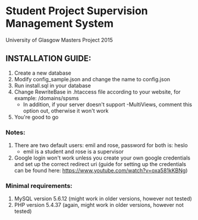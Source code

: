 # Student Project Supervision Management System
University of Glasgow Masters Project 2015

## INSTALLATION GUIDE:

1. Create a new database
2. Modify config_sample.json and change the name to config.json
3. Run install.sql in your database
4. Change RewriteBase in .htaccess file according to your website, for example: /domains/spsms
   - In addition, if your server doesn't support -MultiViews, comment this option out, otherwise it won't work
5. You're good to go


### Notes:
1. There are two default users: emil and rose, password for both is: heslo
   - emil is a student and rose is a supervisor
2. Google login won't work unless you create your own google credentials and set up the correct redirect uri (guide for setting up the credentials can be found here: https://www.youtube.com/watch?v=oxa581kKBNg)


### Minimal requirements:
1. MySQL version 5.6.12 (might work in older versions, however not tested)
2. PHP version 5.4.37 (again, might work in older versions, however not tested)
